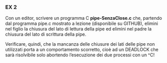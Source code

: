 ### EX 2
Con un editor, scrivere un programma C **pipe-SenzaClose.c** che, partendo dal programma
pipe.c mostrato a lezione (disponibile su GITHUB), elimini nel figlio la chiusura del lato di lettura della
pipe ed elimini nel padre la chiusura del lato di scrittura della pipe. 

Verificare, quindi, che la mancanza delle chiusure dei lati delle pipe non utilizzati porta a un comportamento scorretto, cioè ad un
DEADLOCK che sarà risolvibile solo abortendo l’esecuzione dei due processi con un ^C!